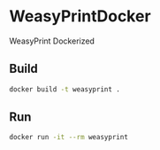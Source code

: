 # WeasyPrintDocker
WeasyPrint Dockerized

## Build

```bash
docker build -t weasyprint .
```

## Run

```bash
docker run -it --rm weasyprint
```
